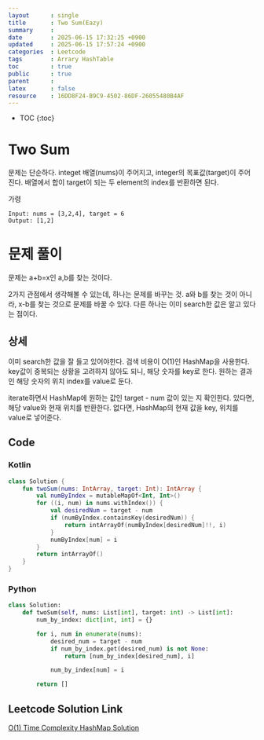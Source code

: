 ```yaml
---
layout      : single
title       : Two Sum(Eazy)
summary     : 
date        : 2025-06-15 17:32:25 +0900
updated     : 2025-06-15 17:57:24 +0900
categories  : Leetcode
tags        : Arrary HashTable
toc         : true
public      : true
parent      : 
latex       : false
resource    : 16DD8F24-B9C9-4502-86DF-26055480B4AF
---
```

* TOC
{:toc}

# Two Sum
문제는 단순하다. 
integet 배열(nums)이 주어지고, integer의 목표값(target)이 주어진다.
배열에서 합이 target이 되는 두 element의 index를 반환하면 된다.

가령
```
Input: nums = [3,2,4], target = 6
Output: [1,2]
```


# 문제 풀이

문제는 a+b=x인 a,b를 찾는 것이다.

2가지 관점에서 생각해볼 수 있는데,
하나는 문제를 바꾸는 것. a와 b를 찾는 것이 아니라, x-b를 찾는 것으로 문제를 바꿀 수 있다.
다른 하나는 이미 search한 값은 알고 있다는 점이다.

## 상세  
이미 search한 값을 잘 들고 있어야한다. 검색 비용이 O(1)인 HashMap을 사용한다.
key값이 중복되는 상황을 고려하지 않아도 되니, 해당 숫자를 key로 한다.
원하는 결과인 해당 숫자의 위치 index를 value로 둔다.  

iterate하면서 HashMap에 원하는 값인 target - num 값이 있는 지 확인한다.
있다면, 해당 value와 현재 위치를 반환한다.
없다면, HashMap의 현재 값을 key, 위치를 value로 넣어준다.


## Code

### Kotlin
```kotlin
class Solution {
    fun twoSum(nums: IntArray, target: Int): IntArray {
        val numByIndex = mutableMapOf<Int, Int>()
        for ((i, num) in nums.withIndex()) {
            val desiredNum = target - num
            if (numByIndex.containsKey(desiredNum)) {
                return intArrayOf(numByIndex[desiredNum]!!, i)
            }
            numByIndex[num] = i
        }
        return intArrayOf()
    }
}  
```

### Python
```python
class Solution:
    def twoSum(self, nums: List[int], target: int) -> List[int]:
        num_by_index: dict[int, int] = {}

        for i, num in enumerate(nums):
            desired_num = target - num
            if num_by_index.get(desired_num) is not None:
                return [num_by_index[desired_num], i]

            num_by_index[num] = i

        return []
```

## Leetcode Solution Link
[O(1) Time Complexity HashMap Solution](https://leetcode.com/problems/two-sum/solutions/6845845/o1-time-complexity-hashmap-solution-by-l-j1g9)

